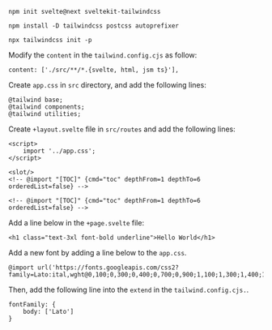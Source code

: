 ```
npm init svelte@next sveltekit-tailwindcss    
```


```
npm install -D tailwindcss postcss autoprefixer
```


```
npx tailwindcss init -p
```


Modify the `content`  in the `tailwind.config.cjs` as follow:

```
content: ['./src/**/*.{svelte, html, jsm ts}'],
```


Create `app.css` in `src` directory, and add the following lines:

```
@tailwind base;
@tailwind components;
@tailwind utilities;
```

Create `+layout.svelte` file in `src/routes` and add the following lines:

```
<script>
    import '../app.css';
</script>

<slot/>
<!-- @import "[TOC]" {cmd="toc" depthFrom=1 depthTo=6 orderedList=false} -->

<!-- @import "[TOC]" {cmd="toc" depthFrom=1 depthTo=6 orderedList=false} -->

```

Add a line below in the `+page.svelte` file:

```
<h1 class="text-3xl font-bold underline">Hello World</h1>
```


Add a new font by adding a line below to the `app.css`.

```
@import url('https://fonts.googleapis.com/css2?family=Lato:ital,wght@0,100;0,300;0,400;0,700;0,900;1,100;1,300;1,400;1,700;1,900&display=swap');
```

Then, add the following line into the `extend` in the `tailwind.config.cjs.`.
```
fontFamily: {
    body: ['Lato']
}
```








